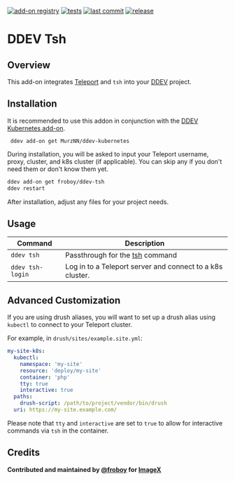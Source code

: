 [![add-on registry](https://img.shields.io/badge/DDEV-Add--on_Registry-blue)](https://addons.ddev.com)
[![tests](https://github.com/froboy/ddev-tsh/actions/workflows/tests.yml/badge.svg?branch=main)](https://github.com/froboy/ddev-tsh/actions/workflows/tests.yml?query=branch%3Amain)
[![last commit](https://img.shields.io/github/last-commit/froboy/ddev-tsh)](https://github.com/froboy/ddev-tsh/commits)
[![release](https://img.shields.io/github/v/release/froboy/ddev-tsh)](https://github.com/froboy/ddev-tsh/releases/latest)

# DDEV Tsh

## Overview

This add-on integrates [Teleport](https://goteleport.com/) and `tsh` into your [DDEV](https://ddev.com/) project.

## Installation

It is recommended to use this addon in conjunction with the [DDEV Kubernetes add-on](https://github.com/MurzNN/ddev-kubernetes).

```shell
 ddev add-on get MurzNN/ddev-kubernetes
```

During installation, you will be asked to input your Teleport username, proxy, cluster, and k8s cluster (if applicable). You can skip any if you don't need them or don't know them yet.

```bash
ddev add-on get froboy/ddev-tsh
ddev restart
```

After installation, adjust any files for your project needs.

## Usage

| Command          | Description                                                                       |
|------------------|-----------------------------------------------------------------------------------|
| `ddev tsh`       | Passthrough for the [tsh](https://goteleport.com/docs/reference/cli/tsh/) command |
| `ddev tsh-login` | Log in to a Teleport server and connect to a k8s cluster.                         |

## Advanced Customization

If you are using drush aliases, you will want to set up a drush alias using `kubectl` to connect to your Teleport cluster. 

For example, in `drush/sites/example.site.yml`:
```yaml
my-site-k8s:
  kubectl:
    namespace: 'my-site'
    resource: 'deploy/my-site'
    container: 'php'
    tty: true
    interactive: true
  paths:
    drush-script: /path/to/project/vendor/bin/drush
  uri: https://my-site.example.com/
  ```

Please note that `tty` and `interactive` are set to `true` to allow for interactive commands via `tsh` in the container.

## Credits

**Contributed and maintained by [@froboy](https://github.com/froboy) for [ImageX](https://imagexmedia.com/)**
